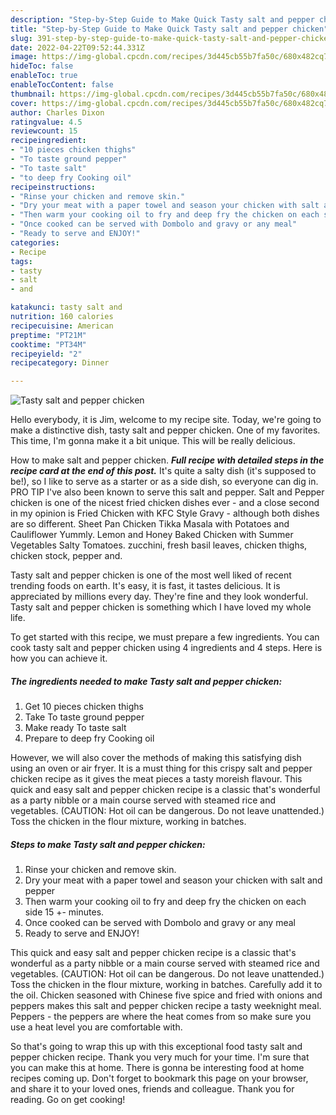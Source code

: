 ```yaml
---
description: "Step-by-Step Guide to Make Quick Tasty salt and pepper chicken"
title: "Step-by-Step Guide to Make Quick Tasty salt and pepper chicken"
slug: 391-step-by-step-guide-to-make-quick-tasty-salt-and-pepper-chicken
date: 2022-04-22T09:52:44.331Z
image: https://img-global.cpcdn.com/recipes/3d445cb55b7fa50c/680x482cq70/tasty-salt-and-pepper-chicken-recipe-main-photo.jpg
hideToc: false
enableToc: true
enableTocContent: false
thumbnail: https://img-global.cpcdn.com/recipes/3d445cb55b7fa50c/680x482cq70/tasty-salt-and-pepper-chicken-recipe-main-photo.jpg
cover: https://img-global.cpcdn.com/recipes/3d445cb55b7fa50c/680x482cq70/tasty-salt-and-pepper-chicken-recipe-main-photo.jpg
author: Charles Dixon
ratingvalue: 4.5
reviewcount: 15
recipeingredient:
- "10 pieces chicken thighs"
- "To taste ground pepper"
- "To taste salt"
- "to deep fry Cooking oil"
recipeinstructions:
- "Rinse your chicken and remove skin."
- "Dry your meat with a paper towel and season your chicken with salt and pepper"
- "Then warm your cooking oil to fry and deep fry the chicken on each side 15 +- minutes."
- "Once cooked can be served with Dombolo and gravy or any meal"
- "Ready to serve and ENJOY!"
categories:
- Recipe
tags:
- tasty
- salt
- and

katakunci: tasty salt and 
nutrition: 160 calories
recipecuisine: American
preptime: "PT21M"
cooktime: "PT34M"
recipeyield: "2"
recipecategory: Dinner

---
```



![Tasty salt and pepper chicken](https://img-global.cpcdn.com/recipes/3d445cb55b7fa50c/680x482cq70/tasty-salt-and-pepper-chicken-recipe-main-photo.jpg)

Hello everybody, it is Jim, welcome to my recipe site. Today, we're going to make a distinctive dish, tasty salt and pepper chicken. One of my favorites. This time, I'm gonna make it a bit unique. This will be really delicious.

How to make salt and pepper chicken. ***Full recipe with detailed steps in the recipe card at the end of this post.*** It&#39;s quite a salty dish (it&#39;s supposed to be!), so I like to serve as a starter or as a side dish, so everyone can dig in. ‍PRO TIP I&#39;ve also been known to serve this salt and pepper. Salt and Pepper chicken is one of the nicest fried chicken dishes ever - and a close second in my opinion is Fried Chicken with KFC Style Gravy - although both dishes are so different. Sheet Pan Chicken Tikka Masala with Potatoes and Cauliflower Yummly. Lemon and Honey Baked Chicken with Summer Vegetables Salty Tomatoes. zucchini, fresh basil leaves, chicken thighs, chicken stock, pepper and.

Tasty salt and pepper chicken is one of the most well liked of recent trending foods on earth. It's easy, it is fast, it tastes delicious. It is appreciated by millions every day. They're fine and they look wonderful. Tasty salt and pepper chicken is something which I have loved my whole life.


To get started with this recipe, we must prepare a few ingredients. You can cook tasty salt and pepper chicken using 4 ingredients and 4 steps. Here is how you can achieve it.

<!--inarticleads1-->

##### The ingredients needed to make Tasty salt and pepper chicken:

1. Get 10 pieces chicken thighs
1. Take To taste ground pepper
1. Make ready To taste salt
1. Prepare to deep fry Cooking oil


However, we will also cover the methods of making this satisfying dish using an oven or air fryer. It is a must thing for this crispy salt and pepper chicken recipe as it gives the meat pieces a tasty moreish flavour. This quick and easy salt and pepper chicken recipe is a classic that&#39;s wonderful as a party nibble or a main course served with steamed rice and vegetables. (CAUTION: Hot oil can be dangerous. Do not leave unattended.) Toss the chicken in the flour mixture, working in batches. 

<!--inarticleads2-->

##### Steps to make Tasty salt and pepper chicken:

1. Rinse your chicken and remove skin.
1. Dry your meat with a paper towel and season your chicken with salt and pepper
1. Then warm your cooking oil to fry and deep fry the chicken on each side 15 +- minutes.
1. Once cooked can be served with Dombolo and gravy or any meal
1. Ready to serve and ENJOY!

This quick and easy salt and pepper chicken recipe is a classic that&#39;s wonderful as a party nibble or a main course served with steamed rice and vegetables. (CAUTION: Hot oil can be dangerous. Do not leave unattended.) Toss the chicken in the flour mixture, working in batches. Carefully add it to the oil. Chicken seasoned with Chinese five spice and fried with onions and peppers makes this salt and pepper chicken recipe a tasty weeknight meal. Peppers - the peppers are where the heat comes from so make sure you use a heat level you are comfortable with. 

So that's going to wrap this up with this exceptional food tasty salt and pepper chicken recipe. Thank you very much for your time. I'm sure that you can make this at home. There is gonna be interesting food at home recipes coming up. Don't forget to bookmark this page on your browser, and share it to your loved ones, friends and colleague. Thank you for reading. Go on get cooking!
